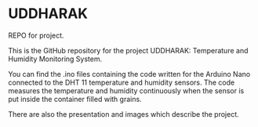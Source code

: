 # UDDHARAK
REPO for project.

This is the GitHub repository for the project UDDHARAK: Temperature and Humidity Monitoring System.

You can find the .ino files containing the code written for the Arduino Nano connected to the DHT 11 temperature and humidity sensors. The code measures the temperature and humidity continuously when the sensor is put inside the container filled with grains.

There are also the presentation and images which describe the project.
